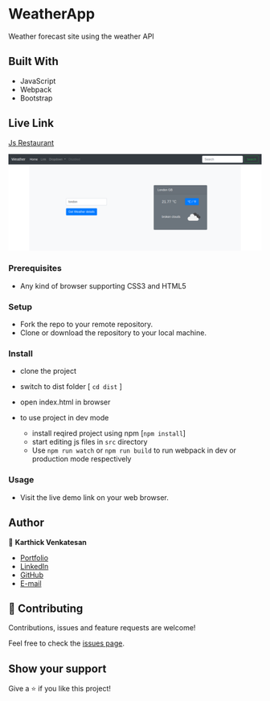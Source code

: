 # WeatherApp
  Weather forecast site using the weather API

## Built With

- JavaScript
- Webpack
- Bootstrap

## Live Link

[Js Restaurant](https://karthi07.github.io/WeatherApp/)

![Home Page](dist/screenshots/home.png)


### Prerequisites

- Any kind of browser supporting CSS3 and HTML5

### Setup

- Fork the repo to your remote repository.
- Clone or download the repository to your local machine.

### Install

- clone the project
- switch to dist folder [ `cd dist` ]
- open index.html in browser

- to use project in dev mode
  - install reqired project using npm [`npm install`] 
  - start editing js files in `src` directory
  - Use `npm run watch` or `npm run build` to run webpack in dev or production mode respectively 


### Usage

- Visit the live demo link on your web browser.

## Author

👤 **Karthick Venkatesan**

- [Portfolio](https://karthi07.github.io/)
- [LinkedIn](https://www.linkedin.com/in/karthickvenkadesan/)
- [GitHub](https://github.com/karthi07)
- [E-mail](itkarthi02@gmail.com)

## 🤝 Contributing

Contributions, issues and feature requests are welcome!

Feel free to check the [issues page](https://github.com/karthi07/WeatherApp/issues).

## Show your support

Give a ⭐️ if you like this project!